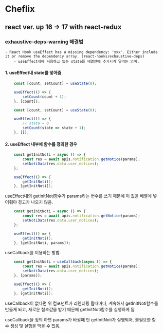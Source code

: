 # Cheflix

## react ver. up 16 -> 17 with react-redux

### exhaustive-deps-warning 해결법
    - React Hook useEffect has a missing dependency: 'xxx'. Either include it or remove the dependency array. (react-hooks/exhaustive-deps)
        - useEffect내에 사용하고 있는 state를 배열안에 추가시켜 달라는 의미.
#### 1. useEffect내 state를 넣어줌
```javascript
    const [count, setCount] = useState(0);

    useEffect(() => {
        setCount(count + 1);
    }, [count]);

    const [count, setCount] = useState(0);

    useEffect(() => {
        // state = 0
        setCount(state => state + 1);
    }, []);
```
#### 2. useEffect 내부에 함수를 정의한 경우
```javascript
    const getInitNoti = async () => {
        const res = await apis.notification.getNotice(params);
        setNotiData(res.data.user_notices);
    };

    useEffect(() => {
        getInitNoti();
    }, [getInitNoti]);
```
useEffect내의 getInitNoti함수가 params라는 변수를 쓰기 때문에 이 값을 배열에 넣어줘야 경고가 나오지 않음.
```javascript
    const getInitNoti = async () => {
        const res = await apis.notification.getNotice(params);
        setNotiData(res.data.user_notices);
    };

    useEffect(() => {
        getInitNoti();
    }, [getInitNoti, params]);
```
useCallback를 이용하는 방법.
```javascript
    const getInitNoti = useCallback(async () => {
        const res = await apis.notification.getNotice(params);
        setNotiData(res.data.user_notices);
    }, [params]);

    useEffect(() => {
        getInitNoti();
    }, [getInitNoti]);
```
useCallback이 없다면 위 컴포넌트가 리렌더링 될때마다, 계속해서 getInitNoti함수를 만들게 되고, 새로운 참조값을 받기 때문에 getInitNoti함수를 실행하게 됨

useCallback을 정의 하면 params가 바뀔때 만 getInitNoti가 실행되어, 불필요한 함수 생성 및 실행을 막을 수 있음.
